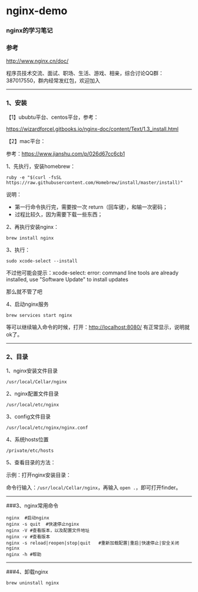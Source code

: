 # nginx-demo 

### nginx的学习笔记

### 参考

http://www.nginx.cn/doc/

程序员技术交流、面试、职场、生活、游戏、相亲，综合讨论QQ群：387017550，群内经常发红包，欢迎加入

---

### 1、安装

【1】ububtu平台、centos平台，参考：

https://wizardforcel.gitbooks.io/nginx-doc/content/Text/1.3_install.html

【2】mac平台：

参考：https://www.jianshu.com/p/026d67cc6cb1

1、先执行，安装homebrew：

```
ruby -e "$(curl -fsSL https://raw.githubusercontent.com/Homebrew/install/master/install)"
```

说明：

* 第一行命令执行完，需要按一次 return（回车键），和输一次密码；
* 过程比较久，因为需要下载一些东西；

2、再执行安装nginx：

```
brew install nginx
```

3、执行：

```
sudo xcode-select --install
```

不过他可能会提示：xcode-select: error: command line tools are already installed, use "Software Update" to install updates

那么就不管了吧

4、启动nginx服务

```
brew services start nginx
```

等可以继续输入命令的时候，打开：<a href='http://localhost:8080/'>http://localhost:8080/</a> 有正常显示，说明就ok了。

---

### 2、目录

1、nginx安装文件目录

```
/usr/local/Cellar/nginx
```

2、nginx配置文件目录

```
/usr/local/etc/nginx
```

3、config文件目录

```
/usr/local/etc/nginx/nginx.conf
```

4、系统hosts位置

```
/private/etc/hosts
```

5、查看目录的方法：

示例：打开nginx安装目录：

命令行输入：``/usr/local/Cellar/nginx``，再输入 ``open .``，即可打开finder。

---

###3、nginx常用命令

```
nginx  #启动nginx
nginx -s quit  #快速停止nginx
nginx -V #查看版本，以及配置文件地址
nginx -v #查看版本
nginx -s reload|reopen|stop|quit   #重新加载配置|重启|快速停止|安全关闭nginx
nginx -h #帮助
```

---

###4、卸载nginx

```
brew uninstall nginx
```
